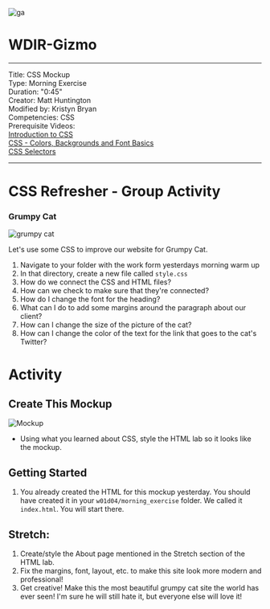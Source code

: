 ![ga](http://mobbook.generalassemb.ly/ga_cog.png)

# WDIR-Gizmo

---
Title: CSS Mockup <br>
Type: Morning Exercise<br>
Duration: "0:45"<br>
Creator: Matt Huntington<br>
    Modified by: Kristyn Bryan <br>
Competencies: CSS <br>
Prerequisite Videos: <br>
[Introduction to CSS](https://www.youtube.com/watch?v=xWiT2TWCFjc&index=3&list=PLdnONIhPScST0Vy4LrIZiYKpFNoxgyH7J)<br>
[CSS - Colors, Backgrounds and Font Basics](https://www.youtube.com/watch?v=UMMHsQPmfug&index=4&list=PLdnONIhPScST0Vy4LrIZiYKpFNoxgyH7J)<br>
[CSS Selectors](https://www.youtube.com/watch?v=g0Aq2kP5-CY&index=5&list=PLdnONIhPScST0Vy4LrIZiYKpFNoxgyH7J)<br>



---
# CSS Refresher - Group Activity
### Grumpy Cat

![grumpy cat](https://www.askideas.com/media/51/Smiles-Are-Contagious-Dont-Worry-I-Am-Vaccinated-Funny-Grumpy-Cat-Meme-Image.jpg)

Let's use some CSS to improve our website for Grumpy Cat.

1) Navigate to your folder with the work form yesterdays morning warm up
1) In that directory, create a new file called `style.css`
1) How do we connect the CSS and HTML files?
1) How can we check to make sure that they're connected?
1) How do I change the font for the heading?
1) What can I do to add some margins around the paragraph about our client?
1) How can I change the size of the picture of the cat?
1) How can I change the color of the text for the link that goes to the cat's Twitter? 

# Activity

## Create This Mockup
 ![Mockup](https://i.imgur.com/XLnBkER.png)
- Using what you learned about CSS, style the HTML lab so it looks like the mockup.

## Getting Started
1) You already created the HTML for this mockup yesterday. You should have created it in your `w01d04/morning_exercise` folder. We called it `index.html`. You will start there. 

## Stretch:

1. Create/style the About page mentioned in the Stretch section of the HTML lab.
2. Fix the margins, font, layout, etc. to make this site look more modern and professional!
3. Get creative! Make this the most beautiful grumpy cat site the world has ever seen! I'm sure he will still hate it, but everyone else will love it!
